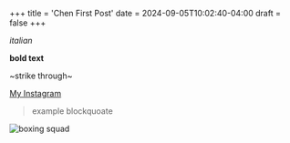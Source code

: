 +++
title = 'Chen First Post'
date = 2024-09-05T10:02:40-04:00
draft = false
+++

*italian*


**bold text**


~strike through~


[My Instagram](https://www.instagram.com/rickychenrc10/)


>example blockquoate



![boxing squad](content\posts\BoxingGang.JPG)
